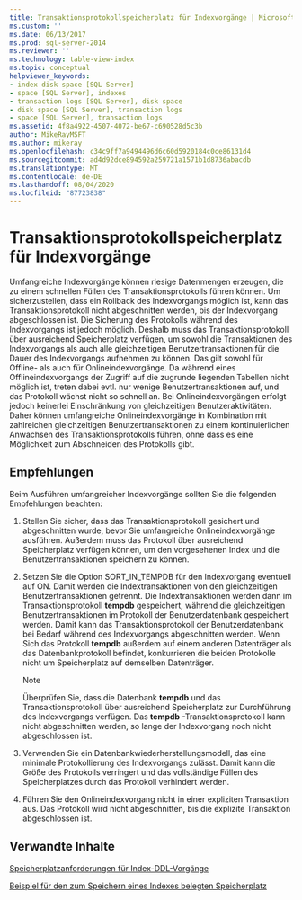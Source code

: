 ```yaml
---
title: Transaktionsprotokollspeicherplatz für Indexvorgänge | Microsoft-Dokumentation
ms.custom: ''
ms.date: 06/13/2017
ms.prod: sql-server-2014
ms.reviewer: ''
ms.technology: table-view-index
ms.topic: conceptual
helpviewer_keywords:
- index disk space [SQL Server]
- space [SQL Server], indexes
- transaction logs [SQL Server], disk space
- disk space [SQL Server], transaction logs
- space [SQL Server], transaction logs
ms.assetid: 4f8a4922-4507-4072-be67-c690528d5c3b
author: MikeRayMSFT
ms.author: mikeray
ms.openlocfilehash: c34c9ff7a9494496d6c60d5920184c0ce86131d4
ms.sourcegitcommit: ad4d92dce894592a259721a1571b1d8736abacdb
ms.translationtype: MT
ms.contentlocale: de-DE
ms.lasthandoff: 08/04/2020
ms.locfileid: "87723838"
---
```

# <a name="transaction-log-disk-space-for-index-operations"></a>Transaktionsprotokollspeicherplatz für Indexvorgänge
  Umfangreiche Indexvorgänge können riesige Datenmengen erzeugen, die zu einem schnellen Füllen des Transaktionsprotokolls führen können. Um sicherzustellen, dass ein Rollback des Indexvorgangs möglich ist, kann das Transaktionsprotokoll nicht abgeschnitten werden, bis der Indexvorgang abgeschlossen ist. Die Sicherung des Protokolls während des Indexvorgangs ist jedoch möglich. Deshalb muss das Transaktionsprotokoll über ausreichend Speicherplatz verfügen, um sowohl die Transaktionen des Indexvorgangs als auch alle gleichzeitigen Benutzertransaktionen für die Dauer des Indexvorgangs aufnehmen zu können. Das gilt sowohl für Offline- als auch für Onlineindexvorgänge. Da während eines Offlineindexvorgangs der Zugriff auf die zugrunde liegenden Tabellen nicht möglich ist, treten dabei evtl. nur wenige Benutzertransaktionen auf, und das Protokoll wächst nicht so schnell an. Bei Onlineindexvorgängen erfolgt jedoch keinerlei Einschränkung von gleichzeitigen Benutzeraktivitäten. Daher können umfangreiche Onlineindexvorgänge in Kombination mit zahlreichen gleichzeitigen Benutzertransaktionen zu einem kontinuierlichen Anwachsen des Transaktionsprotokolls führen, ohne dass es eine Möglichkeit zum Abschneiden des Protokolls gibt.  
  
## <a name="recommendations"></a>Empfehlungen  
 Beim Ausführen umfangreicher Indexvorgänge sollten Sie die folgenden Empfehlungen beachten:  
  
1.  Stellen Sie sicher, dass das Transaktionsprotokoll gesichert und abgeschnitten wurde, bevor Sie umfangreiche Onlineindexvorgänge ausführen. Außerdem muss das Protokoll über ausreichend Speicherplatz verfügen können, um den vorgesehenen Index und die Benutzertransaktionen speichern zu können.  
  
2.  Setzen Sie die Option SORT_IN_TEMPDB für den Indexvorgang eventuell auf ON. Damit werden die Indextransaktionen von den gleichzeitigen Benutzertransaktionen getrennt. Die Indextransaktionen werden dann im Transaktionsprotokoll **tempdb** gespeichert, während die gleichzeitigen Benutzertransaktionen im Protokoll der Benutzerdatenbank gespeichert werden. Damit kann das Transaktionsprotokoll der Benutzerdatenbank bei Bedarf während des Indexvorgangs abgeschnitten werden. Wenn Sich das Protokoll **tempdb** außerdem auf einem anderen Datenträger als das Datenbankprotokoll befindet, konkurrieren die beiden Protokolle nicht um Speicherplatz auf demselben Datenträger.  
  
    > [!NOTE]  
    >  Überprüfen Sie, dass die Datenbank **tempdb** und das Transaktionsprotokoll über ausreichend Speicherplatz zur Durchführung des Indexvorgangs verfügen. Das **tempdb** -Transaktionsprotokoll kann nicht abgeschnitten werden, so lange der Indexvorgang noch nicht abgeschlossen ist.  
  
3.  Verwenden Sie ein Datenbankwiederherstellungsmodell, das eine minimale Protokollierung des Indexvorgangs zulässt. Damit kann die Größe des Protokolls verringert und das vollständige Füllen des Speicherplatzes durch das Protokoll verhindert werden.  
  
4.  Führen Sie den Onlineindexvorgang nicht in einer expliziten Transaktion aus. Das Protokoll wird nicht abgeschnitten, bis die explizite Transaktion abgeschlossen ist.  
  
## <a name="related-content"></a>Verwandte Inhalte  
 [Speicherplatzanforderungen für Index-DDL-Vorgänge](disk-space-requirements-for-index-ddl-operations.md)  
  
 [Beispiel für den zum Speichern eines Indexes belegten Speicherplatz](index-disk-space-example.md)  
  
  
